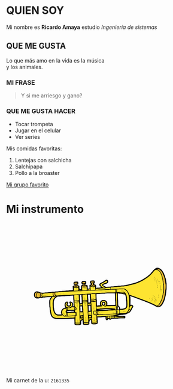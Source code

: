 # QUIEN SOY

Mi nombre es **Ricardo Amaya** estudio *Ingeniería de sistemas*

## QUE ME GUSTA

Lo que más amo en la vida es la música\
y los animales. 

### MI FRASE 

> Y si me arriesgo y gano?

### QUE ME GUSTA HACER

* Tocar trompeta
* Jugar en el celular
* Ver series 

Mis comidas favoritas:
1. Lentejas con salchicha
2. Salchipapa
3. Pollo a la broaster


[Mi grupo favorito](https://www.youtube.com/watch?v=ddijvwAMw0o)

# Mi instrumento

![](https://raw.githubusercontent.com/Ricardo1335/CVDS2-LAB01/master/Ricardo%20Amaya/trompeta-baja-musica-11813301.jpg)

Mi carnet de la u: `2161335`
